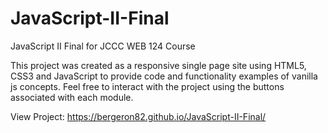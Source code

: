 # JavaScript-II-Final
JavaScript II Final for JCCC WEB 124 Course

This project was created as a responsive single page site using HTML5, CSS3 and JavaScript to provide code and functionality examples of vanilla js concepts. Feel free to interact with the project using the buttons associated with each module.

View Project: https://bergeron82.github.io/JavaScript-II-Final/
